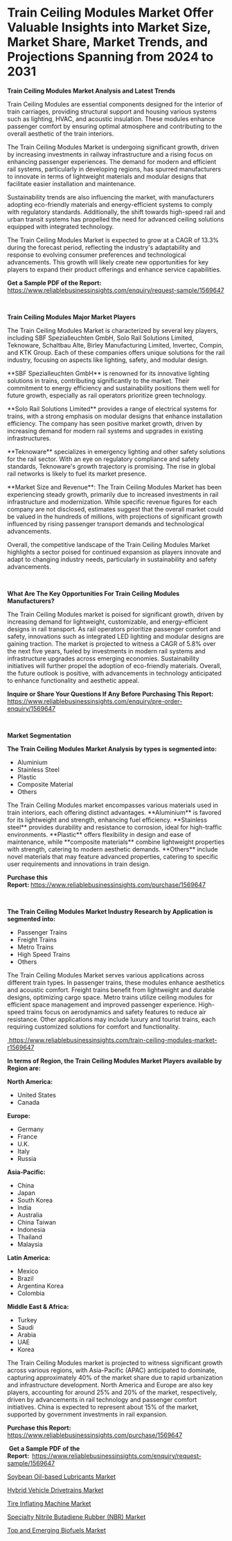 <p><h1>Train Ceiling Modules Market Offer Valuable Insights into Market Size, Market Share, Market Trends, and Projections Spanning from 2024 to 2031</h1></p><p><strong>Train Ceiling Modules Market Analysis and Latest Trends</strong></p>
<p><p>Train Ceiling Modules are essential components designed for the interior of train carriages, providing structural support and housing various systems such as lighting, HVAC, and acoustic insulation. These modules enhance passenger comfort by ensuring optimal atmosphere and contributing to the overall aesthetic of the train interiors.</p><p>The Train Ceiling Modules Market is undergoing significant growth, driven by increasing investments in railway infrastructure and a rising focus on enhancing passenger experiences. The demand for modern and efficient rail systems, particularly in developing regions, has spurred manufacturers to innovate in terms of lightweight materials and modular designs that facilitate easier installation and maintenance.</p><p>Sustainability trends are also influencing the market, with manufacturers adopting eco-friendly materials and energy-efficient systems to comply with regulatory standards. Additionally, the shift towards high-speed rail and urban transit systems has propelled the need for advanced ceiling solutions equipped with integrated technology.</p><p>The Train Ceiling Modules Market is expected to grow at a CAGR of 13.3% during the forecast period, reflecting the industry's adaptability and response to evolving consumer preferences and technological advancements. This growth will likely create new opportunities for key players to expand their product offerings and enhance service capabilities.</p></p>
<p><strong>Get a Sample PDF of the Report:&nbsp;</strong> <a href="https://www.reliablebusinessinsights.com/enquiry/request-sample/1569647?utm_campaign=75&utm_medium=2&utm_source=Github&utm_content=ia&utm_term=14102024&utm_id=train-ceiling-modules">https://www.reliablebusinessinsights.com/enquiry/request-sample/1569647</a></p>
<p>&nbsp;</p>
<p><strong>Train Ceiling Modules Major Market Players</strong></p>
<p><p>The Train Ceiling Modules Market is characterized by several key players, including SBF Spezialleuchten GmbH, Solo Rail Solutions Limited, Teknoware, Schaltbau Alte, Birley Manufacturing Limited, Invertec, Compin, and KTK Group. Each of these companies offers unique solutions for the rail industry, focusing on aspects like lighting, safety, and modular design.</p><p>**SBF Spezialleuchten GmbH** is renowned for its innovative lighting solutions in trains, contributing significantly to the market. Their commitment to energy efficiency and sustainability positions them well for future growth, especially as rail operators prioritize green technology.</p><p>**Solo Rail Solutions Limited** provides a range of electrical systems for trains, with a strong emphasis on modular designs that enhance installation efficiency. The company has seen positive market growth, driven by increasing demand for modern rail systems and upgrades in existing infrastructures.</p><p>**Teknoware** specializes in emergency lighting and other safety solutions for the rail sector. With an eye on regulatory compliance and safety standards, Teknoware's growth trajectory is promising. The rise in global rail networks is likely to fuel its market presence.</p><p>**Market Size and Revenue**: The Train Ceiling Modules Market has been experiencing steady growth, primarily due to increased investments in rail infrastructure and modernization. While specific revenue figures for each company are not disclosed, estimates suggest that the overall market could be valued in the hundreds of millions, with projections of significant growth influenced by rising passenger transport demands and technological advancements.</p><p>Overall, the competitive landscape of the Train Ceiling Modules Market highlights a sector poised for continued expansion as players innovate and adapt to changing industry needs, particularly in sustainability and safety advancements.</p></p>
<p>&nbsp;</p>
<p><strong>What Are The Key Opportunities For Train Ceiling Modules Manufacturers?</strong></p>
<p><p>The Train Ceiling Modules market is poised for significant growth, driven by increasing demand for lightweight, customizable, and energy-efficient designs in rail transport. As rail operators prioritize passenger comfort and safety, innovations such as integrated LED lighting and modular designs are gaining traction. The market is projected to witness a CAGR of 5.8% over the next five years, fueled by investments in modern rail systems and infrastructure upgrades across emerging economies. Sustainability initiatives will further propel the adoption of eco-friendly materials. Overall, the future outlook is positive, with advancements in technology anticipated to enhance functionality and aesthetic appeal.</p></p>
<p><strong>Inquire or Share Your Questions If Any Before Purchasing This Report:</strong> <a href="https://www.reliablebusinessinsights.com/enquiry/pre-order-enquiry/1569647?utm_campaign=75&utm_medium=2&utm_source=Github&utm_content=ia&utm_term=14102024&utm_id=train-ceiling-modules">https://www.reliablebusinessinsights.com/enquiry/pre-order-enquiry/1569647</a></p>
<p>&nbsp;</p>
<p><strong>Market Segmentation</strong></p>
<p><strong>The Train Ceiling Modules Market Analysis by types is segmented into:</strong></p>
<p><ul><li>Aluminium</li><li>Stainless Steel</li><li>Plastic</li><li>Composite Material</li><li>Others</li></ul></p>
<p><p>The Train Ceiling Modules market encompasses various materials used in train interiors, each offering distinct advantages. **Aluminium** is favored for its lightweight and strength, enhancing fuel efficiency. **Stainless steel** provides durability and resistance to corrosion, ideal for high-traffic environments. **Plastic** offers flexibility in design and ease of maintenance, while **composite materials** combine lightweight properties with strength, catering to modern aesthetic demands. **Others** include novel materials that may feature advanced properties, catering to specific user requirements and innovations in train design.</p></p>
<p><strong>Purchase this Report:&nbsp;</strong><a href="https://www.reliablebusinessinsights.com/purchase/1569647?utm_campaign=75&utm_medium=2&utm_source=Github&utm_content=ia&utm_term=14102024&utm_id=train-ceiling-modules">https://www.reliablebusinessinsights.com/purchase/1569647</a></p>
<p>&nbsp;</p>
<p><strong>The Train Ceiling Modules Market Industry Research by Application is segmented into:</strong></p>
<p><ul><li>Passenger Trains</li><li>Freight Trains</li><li>Metro Trains</li><li>High Speed Trains</li><li>Others</li></ul></p>
<p><p>The Train Ceiling Modules Market serves various applications across different train types. In passenger trains, these modules enhance aesthetics and acoustic comfort. Freight trains benefit from lightweight and durable designs, optimizing cargo space. Metro trains utilize ceiling modules for efficient space management and improved passenger experience. High-speed trains focus on aerodynamics and safety features to reduce air resistance. Other applications may include luxury and tourist trains, each requiring customized solutions for comfort and functionality.</p></p>
<p><a href="https://www.reliablebusinessinsights.com/train-ceiling-modules-market-r1569647?utm_campaign=75&utm_medium=2&utm_source=Github&utm_content=ia&utm_term=14102024&utm_id=train-ceiling-modules">&nbsp;https://www.reliablebusinessinsights.com/train-ceiling-modules-market-r1569647</a></p>
<p><strong>In terms of Region, the Train Ceiling Modules Market Players available by Region are:</strong></p>
<p>
    <p> <strong> North America: </strong>
        <ul>
            <li>United States</li>
            <li>Canada</li>
        </ul>
        </p> 
    <p> <strong> Europe: </strong>
        <ul>
            <li>Germany</li>
            <li>France</li>
            <li>U.K.</li>
            <li>Italy</li>
            <li>Russia</li>
        </ul>
        </p> 
    <p> <strong> Asia-Pacific: </strong>
        <ul>
            <li>China</li>
            <li>Japan</li>
            <li>South Korea</li>
            <li>India</li>
            <li>Australia</li>
            <li>China Taiwan</li>
            <li>Indonesia</li>
            <li>Thailand</li>
            <li>Malaysia</li>
        </ul>
        </p> 
    <p> <strong> Latin America: </strong>
        <ul>
            <li>Mexico</li>
            <li>Brazil</li>
            <li>Argentina Korea</li>
            <li>Colombia</li>
        </ul>
        </p> 
    <p> <strong> Middle East & Africa: </strong>
        <ul>
            <li>Turkey</li>
            <li>Saudi</li>
            <li>Arabia</li>
            <li>UAE</li>
            <li>Korea</li>
        </ul>
    </p>
    </p>
<p><p>The Train Ceiling Modules market is projected to witness significant growth across various regions, with Asia-Pacific (APAC) anticipated to dominate, capturing approximately 40% of the market share due to rapid urbanization and infrastructure development. North America and Europe are also key players, accounting for around 25% and 20% of the market, respectively, driven by advancements in rail technology and passenger comfort initiatives. China is expected to represent about 15% of the market, supported by government investments in rail expansion.</p></p>
<p><strong>Purchase this Report: </strong><a href="https://www.reliablebusinessinsights.com/purchase/1569647?utm_campaign=75&utm_medium=2&utm_source=Github&utm_content=ia&utm_term=14102024&utm_id=train-ceiling-modules">https://www.reliablebusinessinsights.com/purchase/1569647</a></p>
<p>&nbsp;<strong>Get a Sample PDF of the Report:&nbsp;&nbsp;</strong><a href="https://www.reliablebusinessinsights.com/enquiry/request-sample/1569647?utm_campaign=75&utm_medium=2&utm_source=Github&utm_content=ia&utm_term=14102024&utm_id=train-ceiling-modules">https://www.reliablebusinessinsights.com/enquiry/request-sample/1569647</a></p>
<p><strong></strong></p>
<p><p><a href="https://www.linkedin.com/pulse/how-soybean-oil-based-lubricants-market-evolve-growth-analysis-jyiwe?utm_campaign=75&utm_medium=2&utm_source=Github&utm_content=ia&utm_term=14102024&utm_id=train-ceiling-modules">Soybean Oil-based Lubricants Market</a></p><p><a href="https://github.com/pespeyervi/Market-Research-Report-List-1/blob/main/hybrid-vehicle-drivetrains-market.md?utm_campaign=75&utm_medium=2&utm_source=Github&utm_content=ia&utm_term=14102024&utm_id=train-ceiling-modules">Hybrid Vehicle Drivetrains Market</a></p><p><a href="https://github.com/shivermasallash/Market-Research-Report-List-1/blob/main/tire-inflating-machine-market.md?utm_campaign=75&utm_medium=2&utm_source=Github&utm_content=ia&utm_term=14102024&utm_id=train-ceiling-modules">Tire Inflating Machine Market</a></p><p><a href="https://www.linkedin.com/pulse/specialty-nitrile-butadiene-rubber-nbr-market-size-share-su9se?utm_campaign=75&utm_medium=2&utm_source=Github&utm_content=ia&utm_term=14102024&utm_id=train-ceiling-modules">Specialty Nitrile Butadiene Rubber (NBR) Market</a></p><p><a href="https://www.linkedin.com/pulse/investment-opportunities-top-emerging-biofuels-sector-risk-ezwke?trk=public_post_embed_feed-article-content&utm_campaign=75&utm_medium=2&utm_source=Github&utm_content=ia&utm_term=14102024&utm_id=train-ceiling-modules">Top and Emerging Biofuels Market</a></p></p>